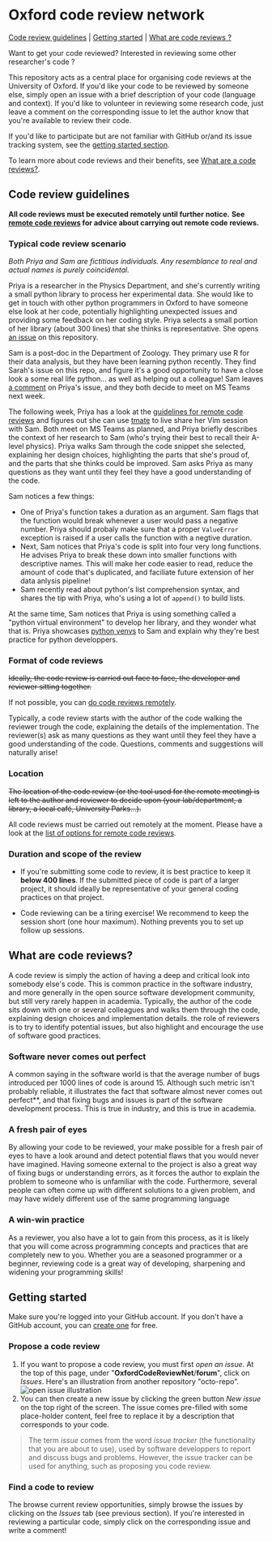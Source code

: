 # Oxford code review network

[Code review guidelines](#guidelines) | [Getting started](#gettingstarted) | [What are code reviews ?](#whatarecodereviews)


Want to get your code reviewed?
Interested in reviewing some other researcher's code ?

This repository acts as a central place for organising code reviews at the University of Oxford.
If you'd like your code to be reviewed by someone else, simply open an issue with a brief description of your code (language and context).
If you'd like to volunteer in reviewing some research code, just leave a comment on the corresponding issue to let the author know that you're available to review their code.

If you'd like to participate but are not familiar with GitHub or/and its issue tracking system, see the [getting started section](#gettingstarted).

To learn more about code reviews and their benefits, see [What are a code reviews?](#whatarecodereviews).

## <a name="guidelines"></a> Code review guidelines

**All code reviews must be executed remotely until further notice.**
**See [remote code reviews](remote.md) for advice about carrying out remote code reviews.**

### Typical code review scenario

*Both Priya and Sam are fictitious individuals. Any resemblance to real and actual names is purely coincidental.*

Priya is a researcher in the Physics Department, and she's currently writing a small python library to process her experimental data.
She would like to get in touch with other python programmers in Oxford to have someone else look at her code, potentially highlighting unexpected issues and providing some feedback on her coding style.
Priya selects a small portion of her library (about 300 lines) that she thinks is representative.
She opens [an issue](https://github.com/OxfordCodeReviewNet/forum/issues/3#issue-636951537) on this repository.

Sam is a post-doc in the Department of Zoology. They primary use R for their data analysis, but they have been learning python recently.
They find Sarah's issue on this repo, and figure it's a good opportunity to have a close look a some real life python... as well as helping out a colleague!
Sam leaves [a comment](https://github.com/OxfordCodeReviewNet/forum/issues/3#issuecomment-642595092) on Priya's issue, and they both decide to meet on MS Teams next week.

The following week, Priya has a look at the [guidelines for remote code reviews](remote.md) and figures out she can use [tmate](https://tmate.io/) to live share her Vim session with Sam.
Both meet on MS Teams as planned, and Priya briefly describes the context of her research to Sam (who's trying their best to recall their A-level physics).
Priya walks Sam through the code snippet she selected, explaining her design choices, highlighting the parts that she's proud of, and the parts that she thinks could be improved.
Sam asks Priya as many questions as they want until they feel they have a good understanding of the code.

Sam notices a few things:

- One of Priya's function takes a duration as an argument. Sam flags that the function would break whenever a user would pass a negative number. Priya should probaly make sure that a proper `ValueError` exception is raised if a user calls the function with a negtive duration.
- Next, Sam notices that Priya's code is split into four very long functions. He advises Priya to break these down into smaller functions with descriptive names. This will make her code easier to read, reduce the amount of code that's duplicated, and faciliate future extension of her data anlysis pipeline!
- Sam recently read about python's list comprehension syntax, and shares the tip with Priya, who's using a lot of `append()` to build lists.

At the same time, Sam notices that Priya is using something called a "python virtual environment" to develop her library, and they wonder what that is. Priya showcases [python venvs](https://realpython.com/python-virtual-environments-a-primer/) to Sam and explain why they're best practice for python developpers.



### Format of code reviews
<s>Ideally, the code review is carried out face to face, the developer and reviewer sitting together.</s>

If not possible, you can [do code reviews remotely](remote.md).

Typically, a code review starts with the author of the code walking the reviewer trough the code, explaining the details of the implementation.
The reviewer(s) ask as many questions as they want until they feel they have a good understanding of the code.
Questions, comments and suggestions will naturally arise!

### Location
<s>The location of the code review (or the tool used for the remote meeting) is left to the author and reviewer to decide upon (your lab/department, a library, a local café, University Parks...).</s>

All code reviews must be carried out remotely at the moment. Please have a look at the [list of options for remote code reviews](remote.md).


### Duration and scope of the review
- If you're submitting some code to review, it is best practice to keep it  **below 400 lines**.
  If the submitted piece of code is part of a larger project, it should ideally be representative of your general coding practices on that project.

- Code reviewing can be a tiring exercise! We recommend to keep the session short (one hour maximum). Nothing prevents you to set up follow up sessions.

## <a name="whatarecodereviews"></a> What are code reviews?

A code review is simply the action of having a deep and critical look into somebody else's code.
This is common practice in the software industry, and more generally in the open source software development community, but still very
rarely happen in academia.
Typically, the author of the code sits down with one or several colleagues and walks them through the code, explaining design choices and implementation details.
the role of reviewers is to try to identify potential issues, but also highlight and encourage the use of software good practices.

### Software never comes out perfect

A common saying in the software world is that the average number of bugs introduced per 1000 lines of code is around 15.
Although such metric isn't probably reliable, it illustrates the fact that software almost never comes out perfect**, and that fixing bugs and issues is part of the software development process.
This is true in industry, and this is true in academia.

### A fresh pair of eyes
By allowing your code to be reviewed, your make possible for a fresh pair of eyes to have a look around and detect potential flaws that you would never have imagined.
Having someone external to the project is also a great way of fixing bugs or understanding errors, as it forces the author to explain the problem to someone who is unfamiliar with the code.
Furthermore, several people can often come up with different solutions to a given problem, and may have widely different use of the same programming language

### A win-win practice
As a reviewer, you also have a lot to gain from this process, as it is likely that you will come across programming concepts and practices that are completely new to you.
Whether you are a seasoned programmer or a beginner, reviewing code is a great way of developing, sharpening and widening your programming skills!



## <a name="gettingstarted"></a> Getting started
Make sure you're logged into your GitHub account. If you don't have a GitHub account, you can [create one](https://github.com/join?source=login) for free.

### Propose a code review
1. If you want to propose a code review, you must first _open an issue_.
At the top of this page, under "**OxfordCodeReviewNet**/**forum**", click on _Issues_.
Here's an illustration from another repository "octo-repo".
![open issue illustration](https://help.github.com/assets/images/help/repository/repo-tabs-issues.png "Logo Title Text 1")
2. You can then create a new issue by clicking the green button _New issue_ on the top right of the screen.
The issue comes pre-filled with some place-holder content, feel free to replace it by a description that corresponds to your code.

> The term _issue_ comes from the word _issue tracker_ (the functionality that you are about to use), used by software developpers to report and discuss bugs and problems. However, the issue tracker can be used for anything, such as
> proposing you code review.

### Find a code to review
The browse current review opportunities, simply browse the issues by clicking on the _Issues_ tab (see previous section).
If you're interested in reviewing a particular code, simply click on the corresponding issue and write a comment!
